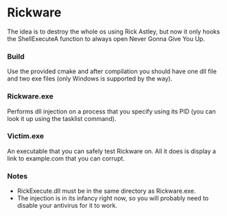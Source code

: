 # Rickware

The idea is to destroy the whole os using Rick Astley, but now it only hooks
the ShellExecuteA function to always open Never Gonna Give You Up.

### Build

Use the provided cmake and after compilation you should have one dll file and
two exe files (only Windows is supported by the way).

### Rickware.exe

Performs dll injection on a process that you specify using its PID (you can 
look it up using the tasklist command).

### Victim.exe

An executable that you can safely test Rickware on. All it does is display a
link to example.com that you can corrupt.

### Notes

- RickExecute.dll must be in the same directory as Rickware.exe.
- The injection is in its infancy right now, so you will probably need to 
disable your antivirus for it to work.